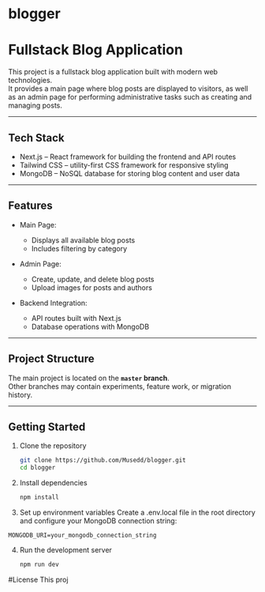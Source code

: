 # blogger
# Fullstack Blog Application

This project is a fullstack blog application built with modern web technologies.  
It provides a main page where blog posts are displayed to visitors, as well as an admin page for performing administrative tasks such as creating and managing posts.

---

## Tech Stack

- Next.js – React framework for building the frontend and API routes  
- Tailwind CSS – utility-first CSS framework for responsive styling  
- MongoDB – NoSQL database for storing blog content and user data  

---

## Features

- Main Page:  
  - Displays all available blog posts  
  - Includes filtering by category  

- Admin Page:  
  - Create, update, and delete blog posts  
  - Upload images for posts and authors  

- Backend Integration:  
  - API routes built with Next.js  
  - Database operations with MongoDB  

---

## Project Structure

The main project is located on the **`master` branch**.  
Other branches may contain experiments, feature work, or migration history.  

---

## Getting Started

1. Clone the repository  
   ```bash
   git clone https://github.com/Musedd/blogger.git
   cd blogger
   ````
2. Install dependencies
   ```bash
   npm install
   ```
3. Set up environment variables
Create a .env.local file in the root directory and configure your MongoDB connection string:
```env
MONGODB_URI=your_mongodb_connection_string
```
4. Run the development server
   ```bash
   npm run dev
   ```

#License
This proj
